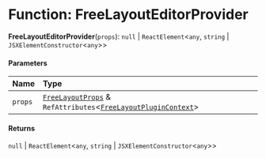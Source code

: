 # Function: FreeLayoutEditorProvider

**FreeLayoutEditorProvider**(`props`): `null` | `ReactElement`<`any`, `string` | `JSXElementConstructor`<`any`>>

#### Parameters

| Name | Type |
| :------ | :------ |
| `props` | [`FreeLayoutProps`](/en/auto-docs/free-layout-editor/interfaces/FreeLayoutProps-1.md) & `RefAttributes`<[`FreeLayoutPluginContext`](/en/auto-docs/free-layout-editor/variables/FreeLayoutPluginContext-1.md)> |

#### Returns

`null` | `ReactElement`<`any`, `string` | `JSXElementConstructor`<`any`>>
